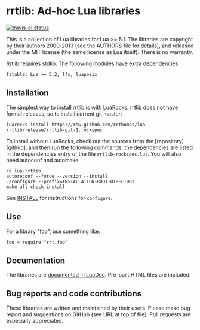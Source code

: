 rrtlib: Ad-hoc Lua libraries
============================

[![travis-ci status](https://secure.travis-ci.org/rrthomas/lua-rrtlib.png?branch=master)](http://travis-ci.org/rrthomas/lua-rrtlib/builds)


This is a collection of Lua libraries for Lua >= 5.1. The libraries are
copyright by their authors 2000-2013 (see the AUTHORS file for details), and
released under the MIT license (the same license as Lua itself). There is no
warranty.

Rrtlib requires stdlib. The following modules have extra dependencies:

    fstable: Lua >= 5.2, lfs, luaposix


Installation
------------

The simplest way to install rrtlib is with [LuaRocks][]. rrtlib does
not have formal releases, so to install current git master:

    luarocks install https://raw.github.com/rrthomas/lua-rrtlib/release/rrtlib-git-1.rockspec

To install without LuaRocks, check out the sources from the
[repository][github], and then run the following commands: the
dependencies are listed in the dependencies entry of the file
`rrtlib-rockspec.lua`. You will also need autoconf and automake.

    cd lua-rrtlib
    autoreconf --force --version --install
    ./configure --prefix=INSTALLATION-ROOT-DIRECTORY
    make all check install

See [INSTALL][] for instructions for `configure`.

[luarocks]: http://www.luarocks.org "LuaRocks Project"
[install]: https://raw.github.com/rrthomas/lua-rrtlib/master/INSTALL

Use
---

For a library "foo", use something like:

    foo = require "rrt.foo"


Documentation
-------------

The libraries are [documented in LuaDoc][github.io]. Pre-built HTML
files are included.

[github.io]: http://rrthomas.github.io/lua-rrtlib


Bug reports and code contributions
----------------------------------

These libraries are written and maintained by their users. Please make
bug report and suggestions on GitHub (see URL at top of file). Pull
requests are especially appreciated.
